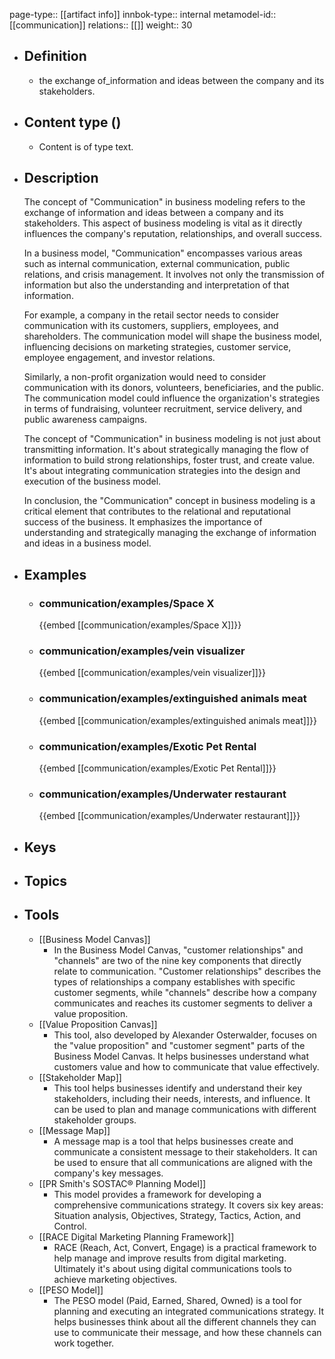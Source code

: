page-type:: [[artifact info]]
innbok-type:: internal
metamodel-id:: [[communication]]
relations:: [[]]
weight:: 30

- ## Definition
  - the exchange of_information and ideas between the company and its stakeholders.
- ## Content type ()
  - Content is of type text.
  
- ## Description
  The concept of "Communication" in business modeling refers to the exchange of information and ideas between a company and its stakeholders. This aspect of business modeling is vital as it directly influences the company's reputation, relationships, and overall success.
  
  In a business model, "Communication" encompasses various areas such as internal communication, external communication, public relations, and crisis management. It involves not only the transmission of information but also the understanding and interpretation of that information.
  
  For example, a company in the retail sector needs to consider communication with its customers, suppliers, employees, and shareholders. The communication model will shape the business model, influencing decisions on marketing strategies, customer service, employee engagement, and investor relations.
  
  Similarly, a non-profit organization would need to consider communication with its donors, volunteers, beneficiaries, and the public. The communication model could influence the organization's strategies in terms of fundraising, volunteer recruitment, service delivery, and public awareness campaigns.
  
  The concept of "Communication" in business modeling is not just about transmitting information. It's about strategically managing the flow of information to build strong relationships, foster trust, and create value. It's about integrating communication strategies into the design and execution of the business model.
  
  In conclusion, the "Communication" concept in business modeling is a critical element that contributes to the relational and reputational success of the business. It emphasizes the importance of understanding and strategically managing the exchange of information and ideas in a business model.
- ## Examples
  - ### communication/examples/Space X
    {{embed [[communication/examples/Space X]]}}
  - ### communication/examples/vein visualizer
    {{embed [[communication/examples/vein visualizer]]}}
  - ### communication/examples/extinguished animals meat
    {{embed [[communication/examples/extinguished animals meat]]}}
  - ### communication/examples/Exotic Pet Rental
    {{embed [[communication/examples/Exotic Pet Rental]]}}
  - ### communication/examples/Underwater restaurant
    {{embed [[communication/examples/Underwater restaurant]]}}
  
- ## Keys
  
- ## Topics
  
- ## Tools
  - [[Business Model Canvas]]
    - In the Business Model Canvas, "customer relationships" and "channels" are two of the nine key components that directly relate to communication. "Customer relationships" describes the types of relationships a company establishes with specific customer segments, while "channels" describe how a company communicates and reaches its customer segments to deliver a value proposition.
  - [[Value Proposition Canvas]]
    - This tool, also developed by Alexander Osterwalder, focuses on the "value proposition" and "customer segment" parts of the Business Model Canvas. It helps businesses understand what customers value and how to communicate that value effectively.
  - [[Stakeholder Map]]
    - This tool helps businesses identify and understand their key stakeholders, including their needs, interests, and influence. It can be used to plan and manage communications with different stakeholder groups.
  - [[Message Map]]
    - A message map is a tool that helps businesses create and communicate a consistent message to their stakeholders. It can be used to ensure that all communications are aligned with the company's key messages.
  - [[PR Smith's SOSTAC® Planning Model]]
    - This model provides a framework for developing a comprehensive communications strategy. It covers six key areas: Situation analysis, Objectives, Strategy, Tactics, Action, and Control.
  - [[RACE Digital Marketing Planning Framework]]
    - RACE (Reach, Act, Convert, Engage) is a practical framework to help manage and improve results from digital marketing. Ultimately it's about using digital communications tools to achieve marketing objectives.
  - [[PESO Model]]
    - The PESO model (Paid, Earned, Shared, Owned) is a tool for planning and executing an integrated communications strategy. It helps businesses think about all the different channels they can use to communicate their message, and how these channels can work together.

